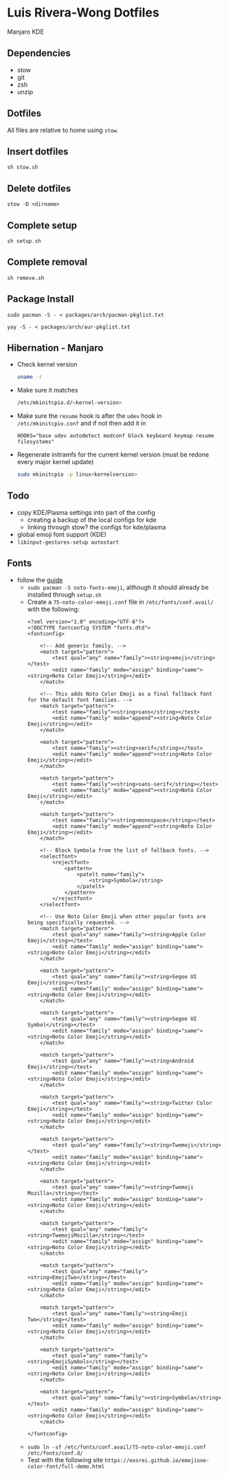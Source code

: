 # Luis Rivera-Wong Dotfiles

Manjaro KDE

## Dependencies
- stow
- git
- zsh
- unzip

## Dotfiles
All files are relative to home using `stow`.

## Insert dotfiles
`sh stow.sh`

## Delete dotfiles
`stow -D <dirname>`


## Complete setup
`sh setup.sh`

## Complete removal
`sh remove.sh`

## Package Install
```
sudo pacman -S - < packages/arch/pacman-pkglist.txt
```
```
yay -S - < packages/arch/aur-pkglist.txt
```

## Hibernation - Manjaro
- Check kernel version
  ```sh
  uname -r
  ```
- Make sure it matches
  ```sh
  /etc/mkinitcpio.d/<kernel-version>
  ```
- Make sure the `resume` hook is after the `udev` hook in `/etc/mkinitcpio.conf` and if not then add it in
  ```
  HOOKS="base udev autodetect modconf block keyboard keymap resume filesystems"
  ```
- Regenerate initramfs for the current kernel version (must be redone every major kernel update)
  ```sh
  sudo mkinitcpio -p linux<kernelversion>
  ```
 ## Todo
- copy KDE/Plasma settings into part of the config
    - creating a backup of the local configs for kde
    - linking through stow? the configs for kde/plasma
- global emoji font support (KDE)
- `libinput-gestures-setup autostart`

## Fonts
- follow the [guide](https://www.reddit.com/r/archlinux/comments/9q8dlj/how_to_better_enable_color_emojis/)
  - `sudo pacman -S noto-fonts-emoji`, although it should already be installed through `setup.sh`
  - Create a `75-noto-color-emoji.conf` file in `/etc/fonts/conf.avail/` with the following:
	```
	<?xml version="1.0" encoding="UTF-8"?>
	<!DOCTYPE fontconfig SYSTEM "fonts.dtd">
	<fontconfig>

	    <!-- Add generic family. -->
	    <match target="pattern">
	        <test qual="any" name="family"><string>emoji</string></test>
	        <edit name="family" mode="assign" binding="same"><string>Noto Color Emoji</string></edit>
	    </match>

	    <!-- This adds Noto Color Emoji as a final fallback font for the default font families. -->
	    <match target="pattern">
	        <test name="family"><string>sans</string></test>
	        <edit name="family" mode="append"><string>Noto Color Emoji</string></edit>
	    </match>

	    <match target="pattern">
	        <test name="family"><string>serif</string></test>
	        <edit name="family" mode="append"><string>Noto Color Emoji</string></edit>
	    </match>

	    <match target="pattern">
	        <test name="family"><string>sans-serif</string></test>
	        <edit name="family" mode="append"><string>Noto Color Emoji</string></edit>
	    </match>

	    <match target="pattern">
	        <test name="family"><string>monospace</string></test>
	        <edit name="family" mode="append"><string>Noto Color Emoji</string></edit>
	    </match>

	    <!-- Block Symbola from the list of fallback fonts. -->
	    <selectfont>
	        <rejectfont>
	            <pattern>
	                <patelt name="family">
	                    <string>Symbola</string>
	                </patelt>
	            </pattern>
	        </rejectfont>
	    </selectfont>

	    <!-- Use Noto Color Emoji when other popular fonts are being specifically requested. -->
	    <match target="pattern">
	        <test qual="any" name="family"><string>Apple Color Emoji</string></test>
	        <edit name="family" mode="assign" binding="same"><string>Noto Color Emoji</string></edit>
	    </match>

	    <match target="pattern">
	        <test qual="any" name="family"><string>Segoe UI Emoji</string></test>
	        <edit name="family" mode="assign" binding="same"><string>Noto Color Emoji</string></edit>
	    </match>

	    <match target="pattern">
	        <test qual="any" name="family"><string>Segoe UI Symbol</string></test>
	        <edit name="family" mode="assign" binding="same"><string>Noto Color Emoji</string></edit>
	    </match>

	    <match target="pattern">
	        <test qual="any" name="family"><string>Android Emoji</string></test>
	        <edit name="family" mode="assign" binding="same"><string>Noto Color Emoji</string></edit>
	    </match>

	    <match target="pattern">
	        <test qual="any" name="family"><string>Twitter Color Emoji</string></test>
	        <edit name="family" mode="assign" binding="same"><string>Noto Color Emoji</string></edit>
	    </match>

	    <match target="pattern">
	        <test qual="any" name="family"><string>Twemoji</string></test>
	        <edit name="family" mode="assign" binding="same"><string>Noto Color Emoji</string></edit>
	    </match>

	    <match target="pattern">
	        <test qual="any" name="family"><string>Twemoji Mozilla</string></test>
	        <edit name="family" mode="assign" binding="same"><string>Noto Color Emoji</string></edit>
	    </match>

	    <match target="pattern">
	        <test qual="any" name="family"><string>TwemojiMozilla</string></test>
	        <edit name="family" mode="assign" binding="same"><string>Noto Color Emoji</string></edit>
	    </match>

	    <match target="pattern">
	        <test qual="any" name="family"><string>EmojiTwo</string></test>
	        <edit name="family" mode="assign" binding="same"><string>Noto Color Emoji</string></edit>
	    </match>

	    <match target="pattern">
	        <test qual="any" name="family"><string>Emoji Two</string></test>
	        <edit name="family" mode="assign" binding="same"><string>Noto Color Emoji</string></edit>
	    </match>

	    <match target="pattern">
	        <test qual="any" name="family"><string>EmojiSymbols</string></test>
	        <edit name="family" mode="assign" binding="same"><string>Noto Color Emoji</string></edit>
	    </match>

	    <match target="pattern">
	        <test qual="any" name="family"><string>Symbola</string></test>
	        <edit name="family" mode="assign" binding="same"><string>Noto Color Emoji</string></edit>
	    </match>

	</fontconfig>
	```
  - `sudo ln -sf /etc/fonts/conf.avail/75-noto-color-emoji.conf /etc/fonts/conf.d/`
  - Test with the following site `https://eosrei.github.io/emojione-color-font/full-demo.html`

